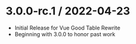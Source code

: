 # 3.0.0-rc.1 / 2022-04-23

- Initial Release for Vue Good Table Rewrite
- Beginning with 3.0.0 to honor past work
